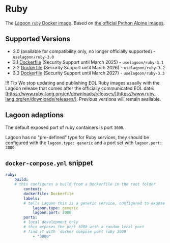# Ruby

The [Lagoon `ruby` Docker image](https://github.com/uselagoon/lagoon-images/tree/main/images/ruby). Based on [the official Python Alpine images](https://hub.docker.com/_/ruby/).

## Supported Versions

* 3.0 \(available for compatibility only, no longer officially supported\) - `uselagoon/ruby-3.0`
* 3.1 [Dockerfile](https://github.com/uselagoon/lagoon-images/blob/main/images/ruby/3.1.Dockerfile) (Security Support until March 2025) - `uselagoon/ruby-3.1`
* 3.2 [Dockerfile](https://github.com/uselagoon/lagoon-images/blob/main/images/ruby/3.2.Dockerfile) (Security Support until March 2026) - `uselagoon/ruby-3.2`
* 3.3 [Dockerfile](https://github.com/uselagoon/lagoon-images/blob/main/images/ruby/3.3.Dockerfile) (Security Support until March 2027) - `uselagoon/ruby-3.3`


!!! Tip
    We stop updating and publishing EOL Ruby images usually with the Lagoon release that comes after the officially communicated EOL date: [https://www.ruby-lang.org/en/downloads/releases/](https://www.ruby-lang.org/en/downloads/releases/). Previous versions will remain available.

## Lagoon adaptions

The default exposed port of ruby containers is port `3000`.

Lagoon has no "pre-defined" type for Ruby services, they should be configured with the `lagoon.type: generic` and a port set with `lagoon.port: 3000`

## `docker-compose.yml` snippet

```yaml title="docker-compose.yml"
ruby:
    build:
    # this configures a build from a Dockerfile in the root folder
        context: .
        dockerfile: Dockerfile
        labels:
        # tells Lagoon this is a generic service, configured to expose port 3000
            lagoon.type: generic
            lagoon.port: 3000
        ports:
        # local development only
        # this exposes the port 3000 with a random local port
        # find it with `docker compose port ruby 3000`
            - "3000"
```
